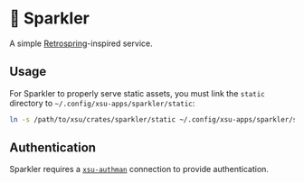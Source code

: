# 🎇 Sparkler

A simple [Retrospring](https://github.com/Retrospring/retrospring)-inspired service.

## Usage

For Sparkler to properly serve static assets, you must link the `static` directory to `~/.config/xsu-apps/sparkler/static`:

```bash
ln -s /path/to/xsu/crates/sparkler/static ~/.config/xsu-apps/sparkler/static
```

## Authentication

Sparkler requires a [`xsu-authman`](https://github.com/hkauso/xsu) connection to provide authentication.
